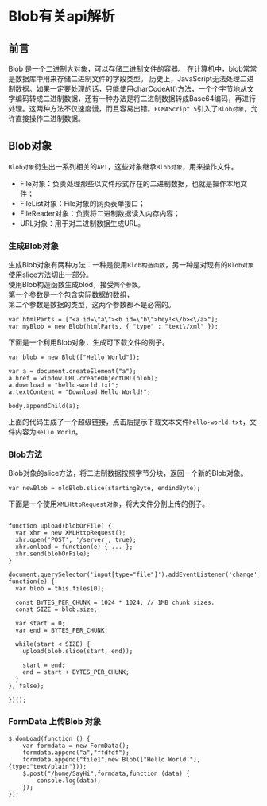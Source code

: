 # Blob有关api解析  

## 前言   
Blob 是一个二进制大对象，可以存储二进制文件的容器。
在计算机中，blob常常是数据库中用来存储二进制文件的字段类型。
历史上，JavaScript无法处理二进制数据。如果一定要处理的话，只能使用charCodeAt()方法，一个个字节地从文字编码转成二进制数据，还有一种办法是将二进制数据转成Base64编码，再进行处理。这两种方法不仅速度慢，而且容易出错。`ECMAScript 5`引入了`Blob对象`，允许直接操作二进制数据。    
   

 

## Blob对象   
`Blob对象`衍生出一系列相关的`API`，这些对象继承`Blob对象`，用来操作文件。   

 - File对象：负责处理那些以文件形式存在的二进制数据，也就是操作本地文件；     
 - FileList对象：File对象的网页表单接口；   
 - FileReader对象：负责将二进制数据读入内存内容；   
 - URL对象：用于对二进制数据生成URL。        


### 生成Blob对象
生成Blob对象有两种方法：一种是使用`Blob构造函数`，另一种是对现有的`Blob对象`使用slice方法切出一部分。   
使用Blob构造函数生成blod，接受`两个参数`。    
第一个参数是一个包含实际数据的数组，     
第二个参数是数据的类型，这两个参数都不是必需的。    
```
var htmlParts = ["<a id=\"a\"><b id=\"b\">hey!<\/b><\/a>"];
var myBlob = new Blob(htmlParts, { "type" : "text\/xml" });
```    
下面是一个利用Blob对象，生成可下载文件的例子。    
```
var blob = new Blob(["Hello World"]);
 
var a = document.createElement("a");
a.href = window.URL.createObjectURL(blob);
a.download = "hello-world.txt";
a.textContent = "Download Hello World!";
 
body.appendChild(a);
```   
上面的代码生成了一个超级链接，点击后提示下载文本文件`hello-world.txt`，文件内容为`Hello World`。  

### Blob方法
Blob对象的slice方法，将二进制数据按照字节分块，返回一个新的Blob对象。     
```
var newBlob = oldBlob.slice(startingByte, endindByte);
```   
下面是一个使用`XMLHttpRequest对象`，将大文件分割上传的例子。     
```

function upload(blobOrFile) {
  var xhr = new XMLHttpRequest();
  xhr.open('POST', '/server', true);
  xhr.onload = function(e) { ... };
  xhr.send(blobOrFile);
}
 
document.querySelector('input[type="file"]').addEventListener('change', function(e) {
  var blob = this.files[0];
 
  const BYTES_PER_CHUNK = 1024 * 1024; // 1MB chunk sizes.
  const SIZE = blob.size;
 
  var start = 0;
  var end = BYTES_PER_CHUNK;
 
  while(start < SIZE) {
    upload(blob.slice(start, end));
 
    start = end;
    end = start + BYTES_PER_CHUNK;
  }
}, false);
 
})();

```    


### FormData 上传Blob 对象   
```
$.domLoad(function () {
    var formdata = new FormData();
    formdata.append("a","ffdfdf");
    formdata.append("file1",new Blob(["Hello World!"],{type:"text/plain"}));
    $.post("/home/SayHi",formdata,function (data) {
        console.log(data);
    });
});
```